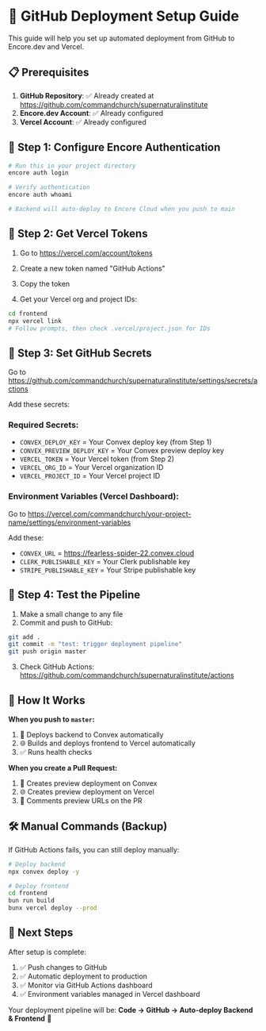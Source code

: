 # 🚀 GitHub Deployment Setup Guide

This guide will help you set up automated deployment from GitHub to Encore.dev and Vercel.

## 📋 **Prerequisites**

1. **GitHub Repository**: ✅ Already created at https://github.com/commandchurch/supernaturalinstitute
2. **Encore.dev Account**: ✅ Already configured
3. **Vercel Account**: ✅ Already configured

## 🔧 **Step 1: Configure Encore Authentication**

```bash
# Run this in your project directory
encore auth login

# Verify authentication
encore auth whoami

# Backend will auto-deploy to Encore Cloud when you push to main
```

## 🔧 **Step 2: Get Vercel Tokens**

1. Go to https://vercel.com/account/tokens
2. Create a new token named "GitHub Actions"
3. Copy the token

4. Get your Vercel org and project IDs:
```bash
cd frontend
npx vercel link
# Follow prompts, then check .vercel/project.json for IDs
```

## 🔧 **Step 3: Set GitHub Secrets**

Go to https://github.com/commandchurch/supernaturalinstitute/settings/secrets/actions

Add these secrets:

### **Required Secrets:**
- `CONVEX_DEPLOY_KEY` = Your Convex deploy key (from Step 1)
- `CONVEX_PREVIEW_DEPLOY_KEY` = Your Convex preview deploy key 
- `VERCEL_TOKEN` = Your Vercel token (from Step 2)
- `VERCEL_ORG_ID` = Your Vercel organization ID
- `VERCEL_PROJECT_ID` = Your Vercel project ID

### **Environment Variables (Vercel Dashboard):**
Go to https://vercel.com/commandchurch/your-project-name/settings/environment-variables

Add these:
- `CONVEX_URL` = https://fearless-spider-22.convex.cloud
- `CLERK_PUBLISHABLE_KEY` = Your Clerk publishable key
- `STRIPE_PUBLISHABLE_KEY` = Your Stripe publishable key

## 🚀 **Step 4: Test the Pipeline**

1. Make a small change to any file
2. Commit and push to GitHub:
```bash
git add .
git commit -m "test: trigger deployment pipeline"
git push origin master
```

3. Check GitHub Actions: https://github.com/commandchurch/supernaturalinstitute/actions

## 🔄 **How It Works**

**When you push to `master`:**
1. 🔧 Deploys backend to Convex automatically
2. 🌐 Builds and deploys frontend to Vercel automatically  
3. ✅ Runs health checks

**When you create a Pull Request:**
1. 🔧 Creates preview deployment on Convex
2. 🌐 Creates preview deployment on Vercel
3. 💬 Comments preview URLs on the PR

## 🛠️ **Manual Commands (Backup)**

If GitHub Actions fails, you can still deploy manually:

```bash
# Deploy backend
npx convex deploy -y

# Deploy frontend  
cd frontend
bun run build
bunx vercel deploy --prod
```

## 🎯 **Next Steps**

After setup is complete:
1. ✅ Push changes to GitHub
2. ✅ Automatic deployment to production
3. ✅ Monitor via GitHub Actions dashboard
4. ✅ Environment variables managed in Vercel dashboard

Your deployment pipeline will be: **Code → GitHub → Auto-deploy Backend & Frontend** 🚀
